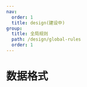 ```yaml
---
nav:
  order: 1
  title: design(建设中)
group:
  title: 全局规则
  path: /design/global-rules
  order: 1
---
```


# 数据格式

